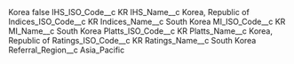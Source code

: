 <?xml version="1.0" encoding="UTF-8"?>
<CustomMetadata xmlns="http://soap.sforce.com/2006/04/metadata" xmlns:xsi="http://www.w3.org/2001/XMLSchema-instance" xmlns:xsd="http://www.w3.org/2001/XMLSchema">
    <label>Korea</label>
    <protected>false</protected>
    <values>
        <field>IHS_ISO_Code__c</field>
        <value xsi:type="xsd:string">KR</value>
    </values>
    <values>
        <field>IHS_Name__c</field>
        <value xsi:type="xsd:string">Korea, Republic of</value>
    </values>
    <values>
        <field>Indices_ISO_Code__c</field>
        <value xsi:type="xsd:string">KR</value>
    </values>
    <values>
        <field>Indices_Name__c</field>
        <value xsi:type="xsd:string">South Korea</value>
    </values>
    <values>
        <field>MI_ISO_Code__c</field>
        <value xsi:type="xsd:string">KR</value>
    </values>
    <values>
        <field>MI_Name__c</field>
        <value xsi:type="xsd:string">South Korea</value>
    </values>
    <values>
        <field>Platts_ISO_Code__c</field>
        <value xsi:type="xsd:string">KR</value>
    </values>
    <values>
        <field>Platts_Name__c</field>
        <value xsi:type="xsd:string">Korea, Republic of</value>
    </values>
    <values>
        <field>Ratings_ISO_Code__c</field>
        <value xsi:type="xsd:string">KR</value>
    </values>
    <values>
        <field>Ratings_Name__c</field>
        <value xsi:type="xsd:string">South Korea</value>
    </values>
    <values>
        <field>Referral_Region__c</field>
        <value xsi:type="xsd:string">Asia_Pacific</value>
    </values>
</CustomMetadata>
